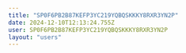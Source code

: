 ```yaml
---
title: "SP0F6PB2B87KEFP3YC219YQBQSKKKY8RXR3YN2P"
date: 2024-12-10T12:13:24.755Z
user: SP0F6PB2B87KEFP3YC219YQBQSKKKY8RXR3YN2P
layout: "users"
---
```

    